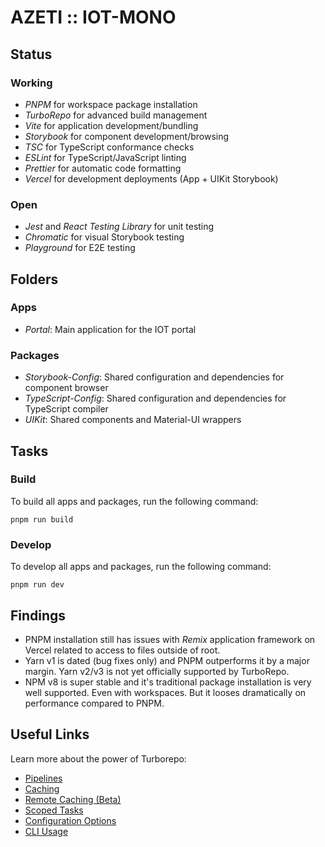 # AZETI :: IOT-MONO

## Status

### Working

- *PNPM* for workspace package installation
- *TurboRepo* for advanced build management
- *Vite* for application development/bundling
- *Storybook* for component development/browsing
- *TSC* for TypeScript conformance checks
- *ESLint* for TypeScript/JavaScript linting
- *Prettier* for automatic code formatting
- *Vercel* for development deployments (App + UIKit Storybook)

### Open

- *Jest* and *React Testing Library* for unit testing
- *Chromatic* for visual Storybook testing
- *Playground* for E2E testing

## Folders

### Apps

- *Portal*: Main application for the IOT portal

### Packages

- *Storybook-Config*: Shared configuration and dependencies for component browser
- *TypeScript-Config*: Shared configuration and dependencies for TypeScript compiler
- *UIKit*: Shared components and Material-UI wrappers

## Tasks

### Build

To build all apps and packages, run the following command:

```
pnpm run build
```

### Develop

To develop all apps and packages, run the following command:

```
pnpm run dev
```

## Findings

- PNPM installation still has issues with *Remix* application framework on Vercel related to access to files outside of root.
- Yarn v1 is dated (bug fixes only) and PNPM outperforms it by a major margin. Yarn v2/v3 is not yet officially supported by TurboRepo.
- NPM v8 is super stable and it's traditional package installation is very well supported. Even with workspaces. But it looses dramatically on performance compared to PNPM.

## Useful Links

Learn more about the power of Turborepo:

- [Pipelines](https://turborepo.org/docs/features/pipelines)
- [Caching](https://turborepo.org/docs/features/caching)
- [Remote Caching (Beta)](https://turborepo.org/docs/features/remote-caching)
- [Scoped Tasks](https://turborepo.org/docs/features/scopes)
- [Configuration Options](https://turborepo.org/docs/reference/configuration)
- [CLI Usage](https://turborepo.org/docs/reference/command-line-reference)
